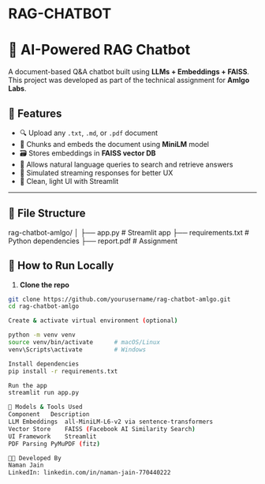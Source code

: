 # RAG-CHATBOT
# 🤖 AI-Powered RAG Chatbot

A document-based Q&A chatbot built using **LLMs + Embeddings + FAISS**.  
This project was developed as part of the technical assignment for **Amlgo Labs**.

## 📄 Features

- 🔍 Upload any `.txt`, `.md`, or `.pdf` document
- 🧠 Chunks and embeds the document using **MiniLM** model
- 🗃️ Stores embeddings in **FAISS vector DB**
- 💬 Allows natural language queries to search and retrieve answers
- 🧵 Simulated streaming responses for better UX
- 🎨 Clean, light UI with Streamlit

---
## 📂 File Structure

rag-chatbot-amlgo/
│
├── app.py # Streamlit app
├── requirements.txt # Python dependencies
├── report.pdf # Assignment 

## 🚀 How to Run Locally

1. **Clone the repo**
```bash
git clone https://github.com/yourusername/rag-chatbot-amlgo.git
cd rag-chatbot-amlgo

Create & activate virtual environment (optional)

python -m venv venv
source venv/bin/activate      # macOS/Linux
venv\Scripts\activate         # Windows

Install dependencies
pip install -r requirements.txt

Run the app
streamlit run app.py

🧠 Models & Tools Used
Component	Description
LLM Embeddings	all-MiniLM-L6-v2 via sentence-transformers
Vector Store	FAISS (Facebook AI Similarity Search)
UI Framework	Streamlit
PDF Parsing	PyMuPDF (fitz)

👨‍💻 Developed By
Naman Jain
LinkedIn: linkedin.com/in/naman-jain-770440222
